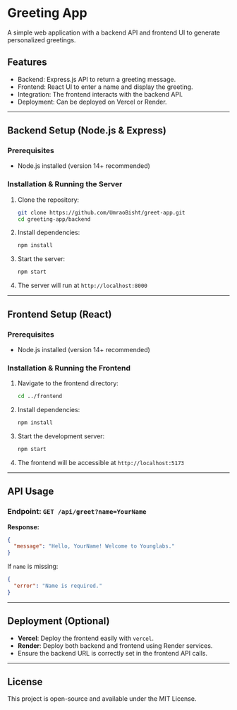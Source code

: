 # Greeting App

A simple web application with a backend API and frontend UI to generate personalized greetings.

## Features

- Backend: Express.js API to return a greeting message.
- Frontend: React UI to enter a name and display the greeting.
- Integration: The frontend interacts with the backend API.
- Deployment: Can be deployed on Vercel or Render.

---

## Backend Setup (Node.js & Express)

### Prerequisites

- Node.js installed (version 14+ recommended)

### Installation & Running the Server

1. Clone the repository:
   ```sh
   git clone https://github.com/UmraoBisht/greet-app.git
   cd greeting-app/backend
   ```
2. Install dependencies:
   ```sh
   npm install
   ```
3. Start the server:
   ```sh
   npm start
   ```
4. The server will run at `http://localhost:8000`

---

## Frontend Setup (React)

### Prerequisites

- Node.js installed (version 14+ recommended)

### Installation & Running the Frontend

1. Navigate to the frontend directory:
   ```sh
   cd ../frontend
   ```
2. Install dependencies:
   ```sh
   npm install
   ```
3. Start the development server:
   ```sh
   npm start
   ```
4. The frontend will be accessible at `http://localhost:5173`

---

## API Usage

### Endpoint: `GET /api/greet?name=YourName`

**Response:**

```json
{
  "message": "Hello, YourName! Welcome to Younglabs."
}
```

If `name` is missing:

```json
{
  "error": "Name is required."
}
```

---

## Deployment (Optional)

- **Vercel**: Deploy the frontend easily with `vercel`.
- **Render**: Deploy both backend and frontend using Render services.
- Ensure the backend URL is correctly set in the frontend API calls.

---

## License

This project is open-source and available under the MIT License.

